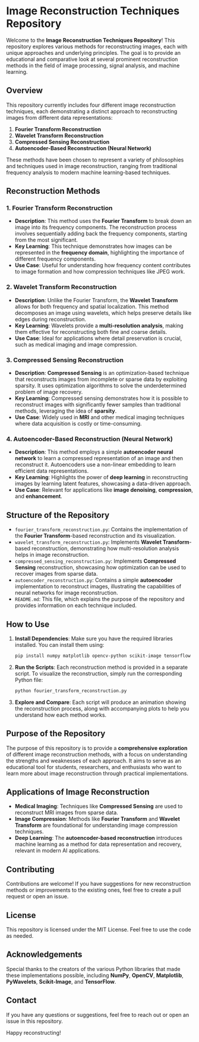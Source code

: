 # Image Reconstruction Techniques Repository

Welcome to the **Image Reconstruction Techniques Repository**! This repository explores various methods for reconstructing images, each with unique approaches and underlying principles. The goal is to provide an educational and comparative look at several prominent reconstruction methods in the field of image processing, signal analysis, and machine learning.

## Overview

This repository currently includes four different image reconstruction techniques, each demonstrating a distinct approach to reconstructing images from different data representations:

1. **Fourier Transform Reconstruction**
2. **Wavelet Transform Reconstruction**
3. **Compressed Sensing Reconstruction**
4. **Autoencoder-Based Reconstruction (Neural Network)**

These methods have been chosen to represent a variety of philosophies and techniques used in image reconstruction, ranging from traditional frequency analysis to modern machine learning-based techniques.

## Reconstruction Methods

### 1. Fourier Transform Reconstruction
- **Description**: This method uses the **Fourier Transform** to break down an image into its frequency components. The reconstruction process involves sequentially adding back the frequency components, starting from the most significant.
- **Key Learning**: This technique demonstrates how images can be represented in the **frequency domain**, highlighting the importance of different frequency components.
- **Use Case**: Useful for understanding how frequency content contributes to image formation and how compression techniques like JPEG work.

### 2. Wavelet Transform Reconstruction
- **Description**: Unlike the Fourier Transform, the **Wavelet Transform** allows for both frequency and spatial localization. This method decomposes an image using wavelets, which helps preserve details like edges during reconstruction.
- **Key Learning**: Wavelets provide a **multi-resolution analysis**, making them effective for reconstructing both fine and coarse details.
- **Use Case**: Ideal for applications where detail preservation is crucial, such as medical imaging and image compression.

### 3. Compressed Sensing Reconstruction
- **Description**: **Compressed Sensing** is an optimization-based technique that reconstructs images from incomplete or sparse data by exploiting sparsity. It uses optimization algorithms to solve the underdetermined problem of image recovery.
- **Key Learning**: Compressed sensing demonstrates how it is possible to reconstruct images with significantly fewer samples than traditional methods, leveraging the idea of **sparsity**.
- **Use Case**: Widely used in **MRI** and other medical imaging techniques where data acquisition is costly or time-consuming.

### 4. Autoencoder-Based Reconstruction (Neural Network)
- **Description**: This method employs a simple **autoencoder neural network** to learn a compressed representation of an image and then reconstruct it. Autoencoders use a non-linear embedding to learn efficient data representations.
- **Key Learning**: Highlights the power of **deep learning** in reconstructing images by learning latent features, showcasing a data-driven approach.
- **Use Case**: Relevant for applications like **image denoising**, **compression**, and **enhancement**.

## Structure of the Repository
- `fourier_transform_reconstruction.py`: Contains the implementation of the **Fourier Transform**-based reconstruction and its visualization.
- `wavelet_transform_reconstruction.py`: Implements **Wavelet Transform**-based reconstruction, demonstrating how multi-resolution analysis helps in image reconstruction.
- `compressed_sensing_reconstruction.py`: Implements **Compressed Sensing** reconstruction, showcasing how optimization can be used to recover images from sparse data.
- `autoencoder_reconstruction.py`: Contains a simple **autoencoder** implementation to reconstruct images, illustrating the capabilities of neural networks for image reconstruction.
- `README.md`: This file, which explains the purpose of the repository and provides information on each technique included.

## How to Use
1. **Install Dependencies**: Make sure you have the required libraries installed. You can install them using:
   ```sh
   pip install numpy matplotlib opencv-python scikit-image tensorflow pywavelets
   ```

2. **Run the Scripts**: Each reconstruction method is provided in a separate script. To visualize the reconstruction, simply run the corresponding Python file:
   ```sh
   python fourier_transform_reconstruction.py
   ```

3. **Explore and Compare**: Each script will produce an animation showing the reconstruction process, along with accompanying plots to help you understand how each method works.

## Purpose of the Repository
The purpose of this repository is to provide a **comprehensive exploration** of different image reconstruction methods, with a focus on understanding the strengths and weaknesses of each approach. It aims to serve as an educational tool for students, researchers, and enthusiasts who want to learn more about image reconstruction through practical implementations.

## Applications of Image Reconstruction
- **Medical Imaging**: Techniques like **Compressed Sensing** are used to reconstruct MRI images from sparse data.
- **Image Compression**: Methods like **Fourier Transform** and **Wavelet Transform** are foundational for understanding image compression techniques.
- **Deep Learning**: The **autoencoder-based reconstruction** introduces machine learning as a method for data representation and recovery, relevant in modern AI applications.

## Contributing
Contributions are welcome! If you have suggestions for new reconstruction methods or improvements to the existing ones, feel free to create a pull request or open an issue.

## License
This repository is licensed under the MIT License. Feel free to use the code as needed.

## Acknowledgements
Special thanks to the creators of the various Python libraries that made these implementations possible, including **NumPy**, **OpenCV**, **Matplotlib**, **PyWavelets**, **Scikit-Image**, and **TensorFlow**.

## Contact
If you have any questions or suggestions, feel free to reach out or open an issue in this repository.

Happy reconstructing!
